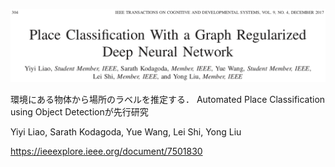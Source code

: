 ![論文](https://github.com/soraKING44/survey_paper/blob/images/semantic_mapping/indoor/2D/topological_map/Place%20Classification%20With%20a%20Graph%20Regularized%20Deep%20Neural%20Network.png)

環境にある物体から場所のラベルを推定する．
Automated Place Classification using Object Detectionが先行研究

Yiyi Liao, Sarath Kodagoda, Yue Wang, Lei Shi, Yong Liu

https://ieeexplore.ieee.org/document/7501830
